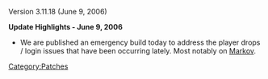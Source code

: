 Version 3.11.18 (June 9, 2006)

**Update Highlights - June 9, 2006**

- We are published an emergency build today to address the player
  drops / login issues that have been occurring lately. Most notably
  on [Markov](Markov.md).

[Category:Patches](Category:Patches.md)
